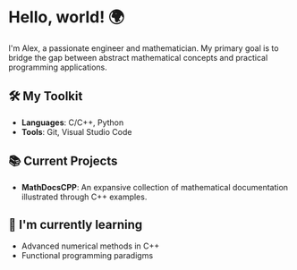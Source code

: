# Hello, world! 🌍

I'm Alex, a passionate engineer and mathematician. My primary goal is to bridge the gap between abstract mathematical concepts and practical programming applications.

## 🛠️ My Toolkit
- **Languages**: С/C++, Python
- **Tools**: Git, Visual Studio Code

## 📚 Current Projects
- **MathDocsCPP**: An expansive collection of mathematical documentation illustrated through C++ examples.

## 🌱 I'm currently learning
- Advanced numerical methods in C++
- Functional programming paradigms

<!--
**hhofn/hhofn** is a ✨ _special_ ✨ repository because its `README.md` (this file) appears on your GitHub profile.

Here are some ideas to get you started:

- 🔭 I’m currently working on ...
- 🌱 I’m currently learning ...
- 👯 I’m looking to collaborate on ...
- 🤔 I’m looking for help with ...
- 💬 Ask me about ...
- 📫 How to reach me: ...
- 😄 Pronouns: ...
- ⚡ Fun fact: ...
-->
